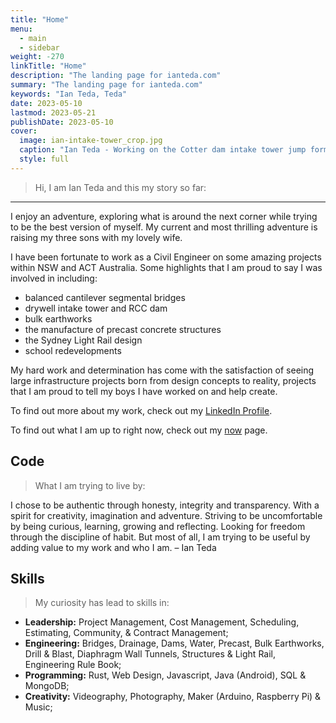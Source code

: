 ```yaml
---
title: "Home"
menu:
  - main
  - sidebar
weight: -270
linkTitle: "Home"
description: "The landing page for ianteda.com"
summary: "The landing page for ianteda.com"
keywords: "Ian Teda, Teda"
date: 2023-05-10
lastmod: 2023-05-21
publishDate: 2023-05-10
cover:
  image: ian-intake-tower_crop.jpg
  caption: "Ian Teda - Working on the Cotter dam intake tower jump form"
  style: full
---
```


> Hi, I am Ian Teda and this my story so far:

___

I enjoy an adventure, exploring what is around the next corner while trying to be the best version of myself. My current and most thrilling adventure is raising my three sons with my lovely wife.

I have been fortunate to work as a Civil Engineer on some amazing projects within NSW and ACT Australia. Some highlights that I am proud to say I was involved in including:
- balanced cantilever segmental bridges
- drywell intake tower and RCC dam
- bulk earthworks
- the manufacture of precast concrete structures
- the Sydney Light Rail design
- school redevelopments

My hard work and determination has come with the satisfaction of seeing large infrastructure projects born from design concepts to reality, projects that I am proud to tell my boys I have worked on and help create.

To find out more about my work, check out my [LinkedIn Profile](https://www.linkedin.com/in/ianteda/).

To find out what I am up to right now, check out my [now](/now) page.

## Code

> What I am trying to live by:

I chose to be authentic through honesty, integrity and transparency. With a spirit for creativity, imagination and adventure. Striving to be uncomfortable by being curious, learning, growing and reflecting. Looking for freedom through the discipline of habit. But most of all, I am trying to be useful by adding value to my work and who I am. – Ian Teda

## Skills

> My curiosity has lead to skills in:

- **Leadership:** Project Management, Cost Management, Scheduling, Estimating, Community, & Contract Management;
- **Engineering:** Bridges, Drainage, Dams, Water, Precast, Bulk Earthworks, Drill & Blast, Diaphragm Wall Tunnels, Structures & Light Rail, Engineering Rule Book;
- **Programming:** Rust, Web Design, Javascript, Java (Android), SQL & MongoDB;
- **Creativity:** Videography, Photography, Maker (Arduino, Raspberry Pi) & Music;
